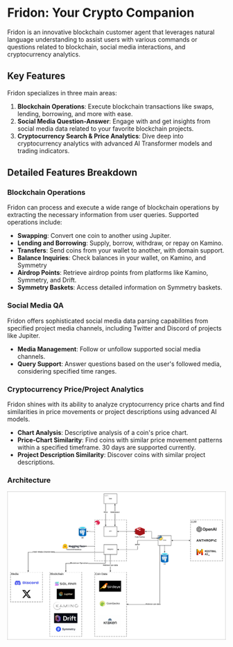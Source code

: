# Fridon: Your Crypto Companion

Fridon is an innovative blockchain customer agent that leverages natural language understanding to assist users with various commands or questions related to blockchain, social media interactions, and cryptocurrency analytics.

## Key Features

Fridon specializes in three main areas:

1. **Blockchain Operations**: Execute blockchain transactions like swaps, lending, borrowing, and more with ease.
2. **Social Media Question-Answer**: Engage with and get insights from social media data related to your favorite blockchain projects.
3. **Cryptocurrency Search & Price Analytics**: Dive deep into cryptocurrency analytics with advanced AI Transformer models and trading indicators.

## Detailed Features Breakdown

### Blockchain Operations

Fridon can process and execute a wide range of blockchain operations by extracting the necessary information from user queries. Supported operations include:

- **Swapping**: Convert one coin to another using Jupiter.
- **Lending and Borrowing**: Supply, borrow, withdraw, or repay on Kamino.
- **Transfers**: Send coins from your wallet to another, with domain support.
- **Balance Inquiries**: Check balances in your wallet, on Kamino, and Symmetry
- **Airdrop Points**: Retrieve airdrop points from platforms like Kamino, Symmetry, and Drift.
- **Symmetry Baskets**: Access detailed information on Symmetry baskets.

### Social Media QA

Fridon offers sophisticated social media data parsing capabilities from specified project media channels, including Twitter and Discord of projects like Jupiter.

- **Media Management**: Follow or unfollow supported social media channels.
- **Query Support**: Answer questions based on the user's followed media, considering specified time ranges.

### Cryptocurrency Price/Project Analytics

Fridon shines with its ability to analyze cryptocurrency price charts and find similarities in price movements or project descriptions using advanced AI models.

- **Chart Analysis**: Descriptive analysis of a coin's price chart.
- **Price-Chart Similarity**: Find coins with similar price movement patterns within a specified timeframe. 30 days are supported currently.
- **Project Description Similarity**: Discover coins with similar project descriptions.

### Architecture

![Architecture](./diagrams/architecture.png)
